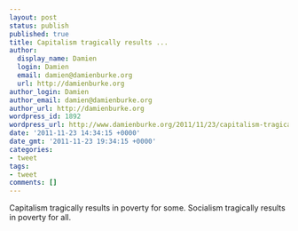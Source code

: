 ```yaml
---
layout: post
status: publish
published: true
title: Capitalism tragically results ...
author:
  display_name: Damien
  login: Damien
  email: damien@damienburke.org
  url: http://damienburke.org
author_login: Damien
author_email: damien@damienburke.org
author_url: http://damienburke.org
wordpress_id: 1892
wordpress_url: http://www.damienburke.org/2011/11/23/capitalism-tragically-results/
date: '2011-11-23 14:34:15 +0000'
date_gmt: '2011-11-23 19:34:15 +0000'
categories:
- tweet
tags:
- tweet
comments: []
---
```

<p>Capitalism tragically results in poverty for some. Socialism tragically results in poverty for all.</p>
